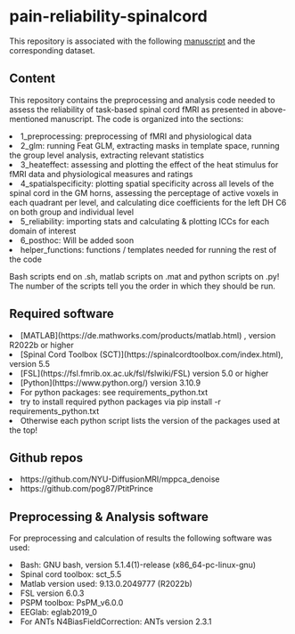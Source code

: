 # pain-reliability-spinalcord
This repository is associated with the following [manuscript](https://www.biorxiv.org/content/10.1101/2023.12.22.572825v1.article-metrics) and the corresponding dataset.

## Content
This repository contains the preprocessing and analysis code needed to assess the reliability of task-based spinal cord fMRI as presented in above-mentioned manuscript. The code is organized into the sections: 
<li>1_preprocessing: preprocessing of fMRI and physiological data</li>
<li>2_glm: running Feat GLM, extracting masks in template space, running the group level analysis, extracting relevant statistics</li>
<li>3_heateffect: assessing and plotting the effect of the heat stimulus for fMRI data and physiological measures and ratings</li>
<li>4_spatialspecificity: plotting spatial specificity across all levels of the spinal cord in the GM horns, assessing the perceptage of active voxels in each quadrant per level, and calculating dice coefficients for the left DH C6 on both group and individual level</li>
<li>5_reliability: importing stats and calculating & plotting ICCs for each domain of interest</li>
<li>6_posthoc: Will be added soon</li>
<li>helper_functions: functions / templates needed for running the rest of the code</li>

Bash scripts end on .sh, matlab scripts on .mat and python scripts on .py! The number of the scripts tell you the order in which they should be run.

## Required software
<li> [MATLAB](https://de.mathworks.com/products/matlab.html) , version R2022b or higher</li>
<li> [Spinal Cord Toolbox (SCT)](https://spinalcordtoolbox.com/index.html), version 5.5</li>
<li> [FSL](https://fsl.fmrib.ox.ac.uk/fsl/fslwiki/FSL) version 5.0 or higher</li>
<li> [Python](https://www.python.org/) version 3.10.9</li>
<li> For python packages: see requirements_python.txt</li>
<li> try to install required python packages via pip install -r requirements_python.txt</li>
<li> Otherwise  each python script lists the version of the packages used at the top!</li>

## Github repos
<li>https://github.com/NYU-DiffusionMRI/mppca_denoise</li>
<li>https://github.com/pog87/PtitPrince</li>

## Preprocessing & Analysis software
For preprocessing and calculation of results the following software was used:
<li>Bash: GNU bash, version 5.1.4(1)-release (x86_64-pc-linux-gnu)</li>
<li>Spinal cord toolbox: sct_5.5</li>
<li>Matlab version used: 9.13.0.2049777 (R2022b)</li>
<li>FSL version 6.0.3</li>
<li>PSPM toolbox: PsPM_v6.0.0</li>
<li>EEGlab: eglab2019_0</li>
<li>For ANTs N4BiasFieldCorrection: ANTs version 2.3.1</li>
